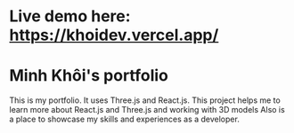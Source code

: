 # Live demo here: https://khoidev.vercel.app/
# Minh Khôi's portfolio
This is my portfolio. It uses Three.js and React.js.
This project helps me to learn more about React.js and Three.js and working with 3D models
Also is a place to showcase my skills and experiences as a developer.